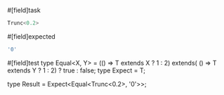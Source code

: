 #[field]task
```ts
Trunc<0.2>
```

#[field]expected
```ts
'0'
```

#[field]test
type Equal<X, Y> = (<T>() => T extends X ? 1 : 2) extends(
    <T>() => T extends Y ? 1 : 2) ? true : false;
type Expect<T extends true> = T;

type Result = Expect<Equal<Trunc<0.2>, '0'>>;